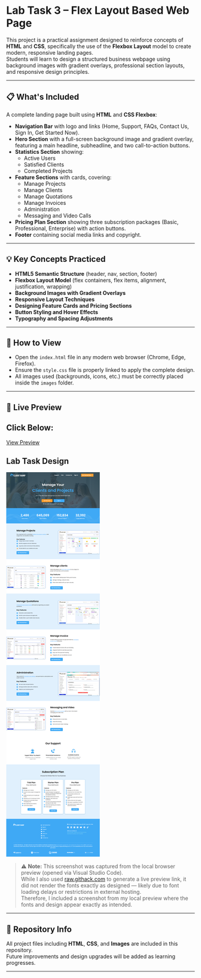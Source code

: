 # Lab Task 3 – Flex Layout Based Web Page

This project is a practical assignment designed to reinforce concepts of **HTML** and **CSS**, specifically the use of the **Flexbox Layout** model to create modern, responsive landing pages.  
Students will learn to design a structured business webpage using background images with gradient overlays, professional section layouts, and responsive design principles.

---

## 📋 What's Included

A complete landing page built using **HTML** and **CSS Flexbox**:

- **Navigation Bar** with logo and links (Home, Support, FAQs, Contact Us, Sign In, Get Started Now).
- **Hero Section** with a full-screen background image and gradient overlay, featuring a main headline, subheadline, and two call-to-action buttons.
- **Statistics Section** showing:
  - Active Users
  - Satisfied Clients
  - Completed Projects
- **Feature Sections** with cards, covering:
  - Manage Projects
  - Manage Clients
  - Manage Quotations
  - Manage Invoices
  - Administration
  - Messaging and Video Calls
- **Pricing Plan Section** showing three subscription packages (Basic, Professional, Enterprise) with action buttons.
- **Footer** containing social media links and copyright.

---

## 💡 Key Concepts Practiced

- **HTML5 Semantic Structure** (header, nav, section, footer)
- **Flexbox Layout Model** (flex containers, flex items, alignment, justification, wrapping)
- **Background Images with Gradient Overlays**
- **Responsive Layout Techniques**
- **Designing Feature Cards and Pricing Sections**
- **Button Styling and Hover Effects**
- **Typography and Spacing Adjustments**

---

## 🔗 How to View

- Open the `index.html` file in any modern web browser (Chrome, Edge, Firefox).
- Ensure the `style.css` file is properly linked to apply the complete design.
- All images used (backgrounds, icons, etc.) must be correctly placed inside the `images` folder.

---

## 🔗 Live Preview
Click Below:
-
[View Preview](https://raw.githack.com/Ayesha-Rajput/Web-Design-and-Development_SE_3208/main/2022-SE-03_Lab_task_03_WDD_Website_HomePage_Design_Using_Flex_Layout/index.html)

## Lab Task Design
![Lab Task Design](Assets/2022-SE-03_Lab_task_03_WDD_Website_HomePage_Design_Using_Flex_Layout.png)

> ⚠️ **Note:** This screenshot was captured from the local browser preview (opened via Visual Studio Code).  
> While I also used [raw.githack.com](https://www.githack.com) to generate a live preview link, it did not render the fonts exactly as designed — likely due to font loading delays or restrictions in external hosting.  
> Therefore, I included a screenshot from my local preview where the fonts and design appear exactly as intended.

---

## 📁 Repository Info

All project files including **HTML**, **CSS**, and **Images** are included in this repository.  
Future improvements and design upgrades will be added as learning progresses.

---
